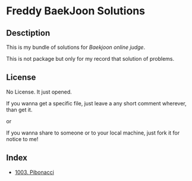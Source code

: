 # Freddy BaekJoon Solutions

## Desctiption
This is my bundle of solutions for *Baekjoon online judge*.

This is not package but only for my record that solution of problems.

## License
No License. It just opened.

If you wanna get a specific file, just leave a any short comment wherever, than get it.

or

If you wanna share to someone or to your local machine, just fork it for notice to me!

## Index

- [1003\. Pibonacci](https://github.com/yhk1038/baekjoon_solution/blob/master/1003_pibonacci.rb)